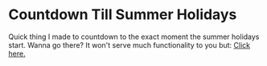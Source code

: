# Countdown Till Summer Holidays
Quick thing I made to countdown to the exact moment the summer holidays start. Wanna go there? It won't serve much functionality to you but: [Click here.](https://ollybritton.github.io/Summer-Holidays/)
